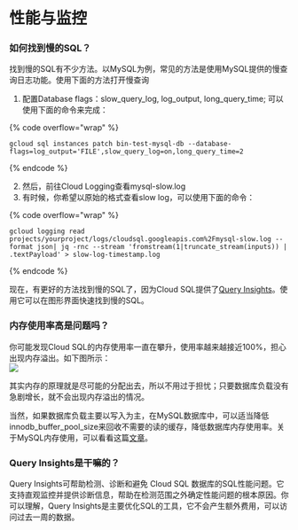 # 性能与监控

### 如何找到慢的SQL？

找到慢的SQL有不少方法。以MySQL为例，常见的方法是使用MySQL提供的慢查询日志功能。使用下面的方法打开慢查询

1. 配置Database flags：slow\_query\_log, log\_output, long\_query\_time; 可以使用下面的命令来完成：

{% code overflow="wrap" %}
```
gcloud sql instances patch bin-test-mysql-db --database-flags=log_output='FILE',slow_query_log=on,long_query_time=2
```
{% endcode %}

2. 然后，前往Cloud Logging查看mysql-slow.log
3. 有时候，你希望以原始的格式查看slow log，可以使用下面的命令：

{% code overflow="wrap" %}
```
gcloud logging read projects/yourproject/logs/cloudsql.googleapis.com%2Fmysql-slow.log --format json| jq -rnc --stream 'fromstream(1|truncate_stream(inputs)) | .textPayload' > slow-log-timestamp.log
```
{% endcode %}

现在，有更好的方法找到慢的SQL了，因为Cloud SQL提供了[Query Insights](https://cloud.google.com/sql/docs/postgres/using-query-insights?hl=zh-cn)。使用它可以在图形界面快速找到慢的SQL。

### 内存使用率高是问题吗？

你可能发现Cloud SQL的内存使用率一直在攀升，使用率越来越接近100%，担心出现内存溢出。如下图所示：\
![](https://lh3.googleusercontent.com/Q\_mowtavd36kRxA\_bQaz64pbfLR48X9FoC-mzuiDrmAYVvdCinUuS0\_Vxnd48LbifvkJFzwfBI9PQF4p03rCaoOQTw6akCPAXY-y1kyc0T45SqWOwIbibfhOnWPwbP7VYClAPJsPTJ49At\_HJj89HmPmsw1Ugawzs\_DFtI-TznJ4DYxjBGyDLb3bZPLeFR-NmEMXKhh4ivic\_9yXlg6tMQQJy890loFTAiXFoQ)

其实内存的原理就是尽可能的分配出去，所以不用过于担忧；只要数据库负载没有急剧增长，就不会出现内存溢出的情况。

当然，如果数据库负载主要以写入为主，在MySQL数据库中，可以适当降低innodb\_buffer\_pool\_size来回收不需要的读的缓存，降低数据库内存使用率。关于MySQL内存使用，可以看看这篇[文章](https://cloud.google.com/mysql/memory-usage?hl=zh-cn)。

### Query Insights是干嘛的？

Query Insights可帮助检测、诊断和避免 Cloud SQL 数据库的SQL性能问题。它支持直观监控并提供诊断信息，帮助在检测范围之外确定性能问题的根本原因。你可以理解，Query Insights是主要优化SQL的工具，它不会产生额外费用，可以访问过去一周的数据。
